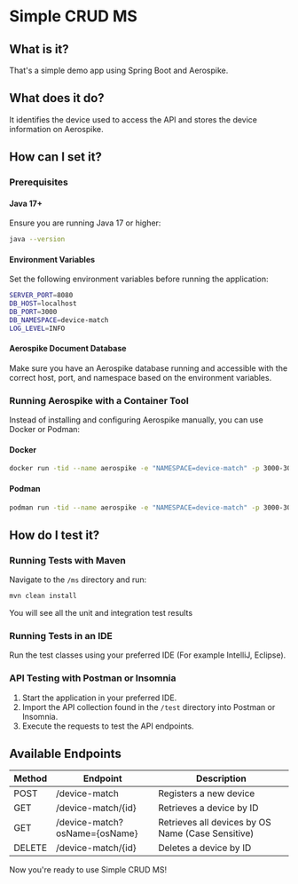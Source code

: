 # Simple CRUD MS

## What is it?
That's a simple demo app using Spring Boot and Aerospike.

## What does it do?
It identifies the device used to access the API and stores the device information on Aerospike.

## How can I set it?

### Prerequisites

#### Java 17+
Ensure you are running Java 17 or higher:
```sh
java --version
```

#### Environment Variables
Set the following environment variables before running the application:
```sh
SERVER_PORT=8080
DB_HOST=localhost
DB_PORT=3000
DB_NAMESPACE=device-match
LOG_LEVEL=INFO
```

#### Aerospike Document Database
Make sure you have an Aerospike database running and accessible with the correct host, port, and namespace based on the environment variables.

### Running Aerospike with a Container Tool
Instead of installing and configuring Aerospike manually, you can use Docker or Podman:

#### Docker
```sh
docker run -tid --name aerospike -e "NAMESPACE=device-match" -p 3000-3002:3000-3002 aerospike/aerospike-server
```

#### Podman
```sh
podman run -tid --name aerospike -e "NAMESPACE=device-match" -p 3000-3002:3000-3002 aerospike/aerospike-server
```

## How do I test it?

### Running Tests with Maven
Navigate to the `/ms` directory and run:
```sh
mvn clean install
```
You will see all the unit and integration test results

### Running Tests in an IDE
Run the test classes using your preferred IDE (For example IntelliJ, Eclipse).

### API Testing with Postman or Insomnia
1. Start the application in your preferred IDE.
2. Import the API collection found in the `/test` directory into Postman or Insomnia.
3. Execute the requests to test the API endpoints.

## Available Endpoints
| Method | Endpoint                      | Description                                       |
|--------|-------------------------------|---------------------------------------------------|
| POST   | /device-match                 | Registers a new device                            |
| GET    | /device-match/{id}            | Retrieves a device by ID                          |
| GET    | /device-match?osName={osName} | Retrieves all devices by OS Name (Case Sensitive) |
| DELETE | /device-match/{id}            | Deletes a device by ID                            |

Now you're ready to use Simple CRUD MS!